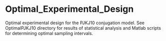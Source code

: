 # Optimal_Experimental_Design

Optimal experimental design for the PJKJ10 conjugation model. See OptimalPJKJ10 directory for results of statistical analysis and Matlab scripts for determining optimal sampling intervals.
